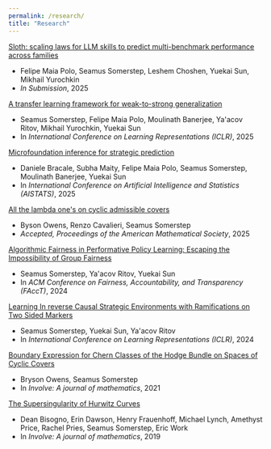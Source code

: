 ```yaml
---
permalink: /research/
title: "Research"
---
```

[Sloth: scaling laws for LLM skills to predict multi-benchmark performance across families](https://arxiv.org/abs/2412.06540v1)
-  Felipe Maia Polo, Seamus Somerstep, Leshem Choshen, Yuekai Sun, Mikhail Yurochkin
- *In Submission*, 2025
  
[A transfer learning framework for weak-to-strong generalization](https://arxiv.org/abs/2405.16236)
  - Seamus Somerstep, Felipe Maia Polo, Moulinath Banerjee, Ya'acov Ritov, Mikhail Yurochkin, Yuekai Sun
  - In *International Conference on Learning Representations (ICLR)*, 2025

[Microfoundation inference for strategic prediction](https://arxiv.org/abs/2411.08998)
- Daniele Bracale, Subha Maity, Felipe Maia Polo, Seamus Somerstep, Moulinath Banerjee, Yuekai Sun
- In *International Conference on Artificial Intelligence and Statistics (AISTATS)*, 2025

[All the lambda one's on cyclic admissible covers](https://arxiv.org/abs/2112.13892)
  - Byson Owens, Renzo Cavalieri, Seamus Somerstep
  - *Accepted, Proceedings of the American Mathematical Society*, 2025

[Algorithmic Fairness in Performative Policy Learning: Escaping the Impossibility of Group Fairness](https://arxiv.org/abs/2405.20447)
  - Seamus Somerstep, Ya'acov Ritov, Yuekai Sun
  - In *ACM Conference on Fairness, Accountability, and Transparency (FAccT)*, 2024

[Learning In reverse Causal Strategic Environments with Ramifications on Two Sided Markers](https://arxiv.org/abs/2404.13240)
  - Seamus Somerstep, Yuekai Sun, Ya'acov Ritov
  - In *International Conference on Learning Representations (ICLR)*, 2024

[Boundary Expression for Chern Classes of the Hodge Bundle on Spaces of Cyclic Covers](https://arxiv.org/abs/1912.07720)
  - Bryson Owens, Seamus Somerstep
  - In *Involve: A journal of mathematics*, 2021

[The Supersingularity of Hurwitz Curves](https://arxiv.org/abs/1810.01582) 
 - Dean Bisogno, Erin Dawson, Henry Frauenhoff, Michael Lynch, Amethyst Price, Rachel Pries, Seamus Somerstep, Eric Work
 - In *Involve: A journal of mathematics*, 2019
